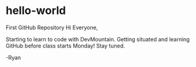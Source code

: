 # hello-world
First GitHub Repository
Hi Everyone,

Starting to learn to code with DevMountain. Getting situated and learning GitHub before class starts Monday! Stay tuned.

-Ryan
